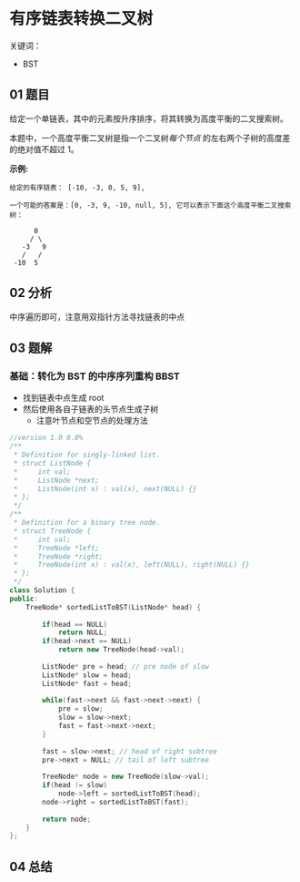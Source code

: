 # 有序链表转换二叉树
关键词：

- BST

## 01 题目

给定一个单链表，其中的元素按升序排序，将其转换为高度平衡的二叉搜索树。

本题中，一个高度平衡二叉树是指一个二叉树*每个节点* 的左右两个子树的高度差的绝对值不超过 1。

**示例:**

```
给定的有序链表： [-10, -3, 0, 5, 9],

一个可能的答案是：[0, -3, 9, -10, null, 5], 它可以表示下面这个高度平衡二叉搜索树：

      0
     / \
   -3   9
   /   /
 -10  5
```

## 02 分析

中序遍历即可，注意用双指针方法寻找链表的中点

## 03 题解

### 基础：转化为 BST 的中序序列重构 BBST

- 找到链表中点生成 root
- 然后使用各自子链表的头节点生成子树
  - 注意叶节点和空节点的处理方法

```c++
//version 1.0 0.0%
/**
 * Definition for singly-linked list.
 * struct ListNode {
 *     int val;
 *     ListNode *next;
 *     ListNode(int x) : val(x), next(NULL) {}
 * };
 */
/**
 * Definition for a binary tree node.
 * struct TreeNode {
 *     int val;
 *     TreeNode *left;
 *     TreeNode *right;
 *     TreeNode(int x) : val(x), left(NULL), right(NULL) {}
 * };
 */
class Solution {
public:
    TreeNode* sortedListToBST(ListNode* head) {
        
        if(head == NULL)
            return NULL;
        if(head->next == NULL)
            return new TreeNode(head->val);
        
        ListNode* pre = head; // pre node of slow
        ListNode* slow = head;
        ListNode* fast = head;
        
        while(fast->next && fast->next->next) {
            pre = slow;
            slow = slow->next;
            fast = fast->next->next;
        }
        
        fast = slow->next; // head of right subtree
        pre->next = NULL; // tail of left subtree
        
        TreeNode* node = new TreeNode(slow->val);
        if(head != slow)
            node->left = sortedListToBST(head);
        node->right = sortedListToBST(fast);
        
        return node;
    }
};
```

## 04 总结

